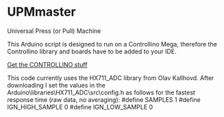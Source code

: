# UPMmaster
Universal Press (or Pull) Machine 

This Arduino script is designed to run on a Controllino Mega, therefore the Controllino library and boards have to be added to your IDE.

[Get the CONTROLLINO stuff](https://www.controllino.com/board-library-setup-in-arduino-ide/) 

This code currently uses the HX711_ADC library from Olav Kallhovd. After downloading I set the values in the Arduino\libraries\HX711_ADC\src\config.h as follows for the fastest response time (raw data, no averaging):
#define SAMPLES          1
#define IGN_HIGH_SAMPLE  0
#define IGN_LOW_SAMPLE   0
